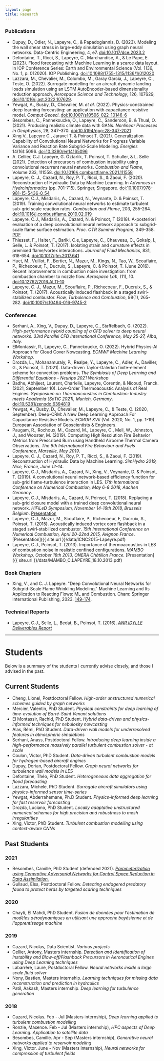 ```yaml
---
layout: page
title: Research
---
```


### Publications

- Dupuy, D., Odier, N., Lapeyre, C., & Papadogiannis, D. (2023).
  Modeling the wall shear stress in large-eddy simulation using graph neural networks. Data-Centric Engineering, 4, e7.
  [doi:10.1017/dce.2023.2](https://doi.org/10.1017/dce.2023.2)
- Defontaine, T., Ricci, S., Lapeyre, C., Marchandise, A., & Le Pape, E. (2023).
  Flood forecasting with Machine Learning in a scarce data layout.
  In IOP Conference Series: Earth and Environmental Science (Vol. 1136, No. 1, p. 012020). IOP Publishing.
  [doi:10.1088/1755-1315/1136/1/012020](https://doi.org/10.1088/1755-1315/1136/1/012020)
- Lazzara, M., Chevalier, M., Colombo, M., Garay Garcia, J., Lapeyre, C., Teste, O. (2022).
  Surrogate modelling for an aircraft dynamic landing loads simulation using an
  LSTM AutoEncoder-based dimensionality reduction approach, *Aerospace Science and Technology*, 126, 107629,
  [doi:10.1016/j.ast.2022.107629](https://doi.org/10.1016/j.ast.2022.107629).
- Yewgat, A., Busby, D., Chevalier, M. *et al.* (2022).
  Physics-constrained deep learning forecasting: an application with capacitance resistive model.
  *Comput Geosci*. [doi:10.1007/s10596-022-10146-6](https://doi.org/10.1007/s10596-022-10146-6)
- Besombes, C., Pannekoucke, O., Lapeyre, C., Sanderson, B. & Thual, O. (2021).
  Producing realistic climate data with GANs. *Nonlinear Processes in Geophysics*, 28, 347–370.
  [doi:10.5194/npg-28-347-2021](https://doi.org/10.5194/npg-28-347-2021)
- Xing V., Lapeyre C., Jaravel T. & Poinsot T. (2021). Generalization Capability of
  Convolutional Neural Networks for Progress Variable Variance and Reaction Rate Subgrid-Scale Modeling.
  *Energies* 14(16):5096. [doi:10.3390/en14165096](https://doi.org/10.3390/en14165096)
- A. Cellier, C.J. Lapeyre, G. Öztarlik, T. Poinsot, T. Schuller, & L. Selle (2021).
  Detection of precursors of combustion instability using convolutional recurrent neural networks.
  *Combustion and Flame*, Volume 233, 111558.
  [doi:10.1016/j.combustflame.2021.111558](https://doi.org/10.1016/j.combustflame.2021.111558)
- Lapeyre, C. J., Cazard, N., Roy, P. T., Ricci, S., & Zaoui, F. (2020).
  Reconstruction of Hydraulic Data by Machine Learning. In *Advances in
  Hydroinformatics* (pp. 701-715). Springer, Singapore.
  [doi:10.1007/978-981-15-5436-0_54](https://doi.org/10.1007/978-981-15-5436-0_54)
- Lapeyre, C.J., Misdariis, A., Cazard, N., Veynante, D. & Poinsot, T. (2019).
  Training convolutional neural networks to estimate turbulent sub-grid scale reaction rates.
  *Combustion and Flame*, 203, 255-264.
  [doi:10.1016/j.combustflame.2019.02.019](https://doi.org/10.1016/j.combustflame.2019.02.019)
- Lapeyre, C.J., Misdariis, A., Cazard, N. & Poinsot, T (2018).
  A-posteriori evaluation of a deep convolutional neural network approach to subgrid-scale flame surface estimation.
  *Proc. CTR Summer Program*, 349-358.
  [PDF](https://stanford.box.com/s/nbpbdp9s41go0a9mx2wwwni9umaofne0)
- Thiesset, F., Halter, F., Bariki, C.e, Lapeyre, C., Chauveau, C., Gokalp, I., Selle, L. & Poinsot, T. (2017).
  Isolating strain and curvature effects in premixed flame/vortex interactions.
  *Journal of Fluid Mechanics*, 831, 618-654.
  [doi:10.1017/jfm.2017.641](https://doi.org/10.1017/jfm.2017.641)
- Huet, M., Vuillot, F., Bertier, N., Mazur, M., Kings, N., Tao, W., Scouflaire, P., Richecoeur, F.,
  Ducruix, S., Lapeyre, C. & Poinsot, T. (June 2016).
  Recent improvements in combustion noise investigation: from combustion chamber to nozzle flow.
  *Aerospace Lab*, (11), 10.
  [doi:10.12762/2016.AL11-10](http://www.aerospacelab-journal.org/sites/www.aerospacelab-journal.org/files/AL11-10.pdf)
- Lapeyre, C. J., Mazur, M., Scouflaire, P., Richecoeur, F., Ducruix, S., & Poinsot, T. (2017).
  Acoustically induced flashback in a staged swirl-stabilized combustor.
  *Flow, Turbulence and Combustion*, 98(1), 265-282.
  [doi:10.1007/s10494-016-9745-2](http://link.springer.com/article/10.1007/s10494-016-9745-2)

### Conferences

- Serhani, A., Xing, V., Dupuy, D., Lapeyre, C., Staffelbach, G. (2022).
  *High-performance hybrid coupling of a CFD solver to deep neural networks*.
  *33rd Parallel CFD International Conference, May 25-27, Alba, Italy*.
- ElMontassir, R., Lapeyre, C., Pannekoucke, O. (2022).
  Hybrid Physics-AI Approach for Cloud Cover Nowcasting.
  *ECMWF Machine Learning Workshop*.
- Drozda, L., Mohanamuraly, P., Realpe, Y., Lapeyre, C., Adler, A., Daviller, G., & Poinsot, T. (2021).
  Data-driven Taylor-Galerkin finite-element scheme for convection problems.
  *The Symbiosis of Deep Learning and Differential Equations - Neurips 2021 Workshop*
- Badhe, Abhijeet, Laurent, Charlelie, Lapeyre, Corentin, & Nicoud, Franck. (2021, September 10).
  Low-Order Thermoacoustic Analysis of Real Engines.
  *Symposium on Thermoacoustics in Combustion: Industry meets Academia (SoTiC 2021), Munich, Germany*.
  [doi:10.5281/zenodo.6394819](https://doi.org/10.5281/zenodo.6394819)
- Yewgat, A., Busby, D., Chevalier, M., Lapeyre, C., & Teste, O. (2020, September).
  Deep-CRM: A New Deep Learning Approach For Capacitance Resistive Models.
  *ECMOR XVII* (Vol. 2020, No. 1, pp. 1-19). European Association of Geoscientists & Engineers.
- Paugam, R., Rochoux, M., Cazard, M., Lapeyre, C., Mell, W., Johnston, J., and Wooster, M. (2019).
  Computing High Resolution Fire Behavior Metrics from Prescribed Burn using Handheld Airborne Thermal Camera Observations.
  *The 6th International Fire Behaviour and Fuels Conference, Marseille, May 2019*.
- Lapeyre, C. J., Cazard, N., Roy, P. T., Ricci, S., & Zaoui, F. (2019).
  Reconstruction of Hydraulic Data by Machine Learning. *SimHydro 2019, Nice,
  France, June 12-14*.
- Lapeyre, C.J., Misdariis, A., Cazard, N., Xing, V., Veynante, D. & Poinsot, T. (2019).
  A convolutional neural network-based efficiency function for sub-grid flame-turbulence
  interaction in LES. *17th International Conference on Numerical Combustion, May
  6-8 2019, Aachen Germany*.
- Lapeyre, C.J., Misdariis, A., Cazard, N, Poinsot, T. (2018). Replacing a sub-grid
  closure model with a trained deep convolutional neural network. *HiFiLeD
  Symposium, November 14-16th 2018, Brussels Belgium*.
  [Presentation](https://www.dropbox.com/s/2ujcekgn06pq442/C.J.Lapeyre.pdf?dl=1)
- Lapeyre, C.J., Mazur, M., Scouflaire, P., Richecoeur, F, Ducruix, S., Poinsot,
  T. (2015). Acoustically induced vortex core flashback in a staged swirl-stabilized
  combustor. *15th International Conference on Numerical Combustion, April
  20-22nd 2015, Avignon France*. [Presentation]({{ site.url }}/data/ICNC2015-Lapeyre.pdf)
- Lapeyre, C.J., Poinsot, T. (2013). Importance of thermoacoustics in LES of combustion
  noise in realistic confined configurations. *MAMBO Workshop, October 18th
  2013, ONERA Châtillon France.* [Presentation]({{ site.url }}/data/MAMBO_C.LAPEYRE_18.10.2013.pdf)

### Book Chapters

- Xing, V., and C. J. Lapeyre. "Deep Convolutional Neural Networks for Subgrid-Scale Flame Wrinkling Modeling."
  Machine Learning and Its Application to Reacting Flows: ML and Combustion. Cham: Springer International Publishing, 2023.
  [149-174](https://link.springer.com/chapter/10.1007/978-3-031-16248-0_6).

### Technical Reports

- Lapeyre, C.J., Selle, L., Bedat, B., Poinsot, T. (2016). [*ANR IDYLLE Deliverables Report*](https://www.dropbox.com/s/1kk0eycklxylnb4/idylle.pdf?dl=1)


---

# Students

Below is a summary of the students I currently advise closely, and those I advised in the past.

## Current Students

- Cheng, Lionel, Postdoctoral Fellow. *High-order unstructured numerical schemes guided by graph networks*
- Mercier, Valentin, PhD Student. *Physical constraints for deep learning of time-evolution of Barré-Saint Venant solutions*
- El Montassir, Rachid, PhD Student. *Hybrid data-driven and physics-informed techniques for nebulosity nowcasting*
- Alas, Rémi, PhD Student. *Data-driven wall models for underresolved features in atmospheric simulations*
- Serhani, Anass, Postdoctoral Fellow. *Introducing deep learning inside a high-performance massively parallel turbulent combustion solver - at scale*
- Coulon, Victor, PhD Student. *Data-driven turbulent combustion models for hydrogen-based aircraft engines*
- Dupuy, Dorian, Postdoctoral Fellow. *Graph neural networks for turbulence wall models in LES*
- Defontaine, Théo, PhD Student. *Heterogeneous data aggregation for flood forecasting*
- Lazzara, Michele, PhD Student. *Surrogate aircraft simulators using physics-informed sensor time-series*
- Yewgat, Abderrahemane, Ph.D Student. *Physics-informed deep learning for fast reservoir forecasting*
- Drozda, Luciano, PhD Student. *Locally adaptative unstructured numerical schemes for high precision and robustness to mesh irregularities*
- Xing, Victor, PhD Student. *Turbulent combustion modelling using context-aware CNNs*

## Past Students

### 2021

- Besombes, Camille, PhD Student (defended 2021). [*Parameterization using Generative Adversarial Networks for Control Space Reduction in Data Assimilation.*](https://www.theses.fr/s218328)
- Gullaud, Elsa, Postdoctoral Fellow. *Detecting endagered predatory fauna to protect herds by targeted scaring techniques*

### 2020

- Chayti, El Mahdi, PhD Student. *Fusion de données pour l'estimation de modèles aérodynamiques en utilisant une approche bayésienne et de l'apprentissage machine*

### 2019

- Cazard, Nicolas, Data Scientist. *Various projects*
- Cellier, Antony, Masters internship. *Detection and Identification of Instability and Blow-off/Flashback Precursors in Aeronautical Engines using Deep Learning techniques*
- Labarrère, Laure, Postdoctoral Fellow. *Neural networks inside a large scale fluid solver*
- Nony, Bastien, Masters internship. *Learning techniques for missing data reconstruction and prediction in hydraulics*
- Patil, Aakash, Masters internship. *Deep learning for turbulence generation*

### 2018

- Cazard, Nicolas. Feb - Jul (Masters internship), *Deep learning applied to turbulent combustion modelling*
- Ronzie, Maxence. Feb - Jul (Masters internship), *HPC aspects of Deep Learning. Application to satellite data*
- Besombes, Camille. Apr - Sep (Masters internship), *Generative neural networks applied to reservoir modeling*
- Xing, Victor. June - Nov (Masters internship), *Neural networks for compression of turbulent fields*
